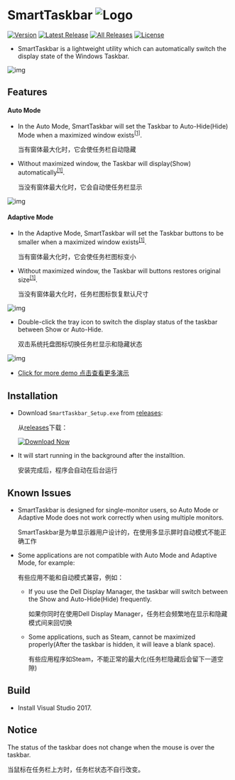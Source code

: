 SmartTaskbar  ![Logo](https://github.com/ChanpleCai/SmartTaskbar/blob/master/logo/logo_blue_24x24.png)
=====
[![Version](https://badge.fury.io/gh/ChanpleCai%2FSmartTaskbar.svg)](https://github.com/ChanpleCai/SmartTaskbar/releases/download/v1.1.8/SmartTaskbar_Setup.exe)
[![Latest Release](https://img.shields.io/github/downloads/ChanpleCai/SmartTaskbar/latest/total.svg)](https://github.com/ChanpleCai/SmartTaskbar/releases/download/v1.1.7/SmartTaskbar_Setup.exe)
[![All Releases](https://img.shields.io/github/downloads/ChanpleCai/SmartTaskbar/total.svg)](https://github.com/ChanpleCai/SmartTaskbar/releases)
[![License](http://img.shields.io/:license-MIT-blue.svg?style=flat)](LICENSE)

* SmartTaskbar is a lightweight utility which can automatically switch the display state of the Windows Taskbar.
  
![img](https://github.com/ChanpleCai/SmartTaskbar/blob/master/demo/Context_Menu.gif)

Features
-----

#### Auto Mode

* In the Auto Mode, SmartTaskbar will set the Taskbar to Auto-Hide(Hide) Mode when a maximized window exists<sup>[[1]](#footnote)</sup>.

  当有窗体最大化时，它会使任务栏自动隐藏
  
* Without maximized window, the Taskbar will display(Show) automatically<sup>[[1]](#footnote)</sup>.

  当没有窗体最大化时，它会自动使任务栏显示

![img](https://github.com/ChanpleCai/SmartTaskbar/blob/master/demo/Hide_Show.gif)

#### Adaptive Mode

* In the Adaptive Mode, SmartTaskbar will set the Taskbar buttons to be smaller when a maximized window exists<sup>[[1]](#footnote)</sup>.

  当有窗体最大化时，它会使任务栏图标变小
  
* Without maximized window, the Taskbar will buttons restores original size<sup>[[1]](#footnote)</sup>.

  当没有窗体最大化时，任务栏图标恢复默认尺寸

![img](https://github.com/ChanpleCai/SmartTaskbar/blob/master/demo/Adaptive_Mode.gif)

* Double-click the tray icon to switch the display status of the taskbar between Show or Auto-Hide.
  
    双击系统托盘图标切换任务栏显示和隐藏状态
  
![img](https://github.com/ChanpleCai/SmartTaskbar/blob/master/demo/Double-click.gif)

* [Click for more demo 点击查看更多演示](https://github.com/ChanpleCai/SmartTaskbar/tree/master/demo)

Installation
-----
* Download `SmartTaskbar_Setup.exe` from [releases](https://github.com/ChanpleCai/SmartTaskbar/releases):

  从[releases](https://github.com/ChanpleCai/SmartTaskbar/releases)下载：
  
  [![Download Now](https://github.com/ChanpleCai/SmartTaskbar/blob/master/img/Download_Softpedia.png)](https://github.com/ChanpleCai/SmartTaskbar/releases/download/v1.1.8/SmartTaskbar_Setup.exe) 

* It will start running in the background after the installtion.

  安装完成后，程序会自动在后台运行

Known Issues
----
  
* SmartTaskbar is designed for single-monitor users, so Auto Mode or Adaptive Mode does not work correctly when using multiple monitors.

  SmartTaskbar是为单显示器用户设计的，在使用多显示屏时自动模式不能正确工作
  
* Some applications are not compatible with Auto Mode and Adaptive Mode, for example:

  有些应用不能和自动模式兼容，例如：
  
    * If you use the Dell Display Manager, the taskbar will switch between the Show and Auto-Hide(Hide) frequently.
    
      如果你同时在使用Dell Display Manager，任务栏会频繁地在显示和隐藏模式间来回切换
      
    * Some applications, such as Steam, cannot be maximized properly(After the taskbar is hidden, it will leave a blank space).
    
      有些应用程序如Steam，不能正常的最大化(任务栏隐藏后会留下一道空隙)

Build
-----
* Install Visual Studio 2017.



Notice
------
<a name="footnote"> The status of the taskbar does not change when the mouse is over the taskbar.</a>  

   当鼠标在任务栏上方时，任务栏状态不自行改变。
